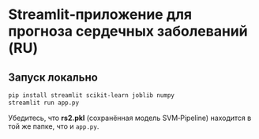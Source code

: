 
# Streamlit‑приложение для прогноза сердечных заболеваний (RU)

## Запуск локально

```bash
pip install streamlit scikit-learn joblib numpy
streamlit run app.py
```

Убедитесь, что **rs2.pkl** (сохранённая модель SVM‑Pipeline)
находится в той же папке, что и `app.py`.

